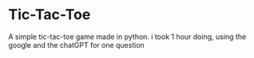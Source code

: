 # Tic-Tac-Toe
A simple tic-tac-toe game made in python. i took 1 hour doing, using the google and the chatGPT for one question
